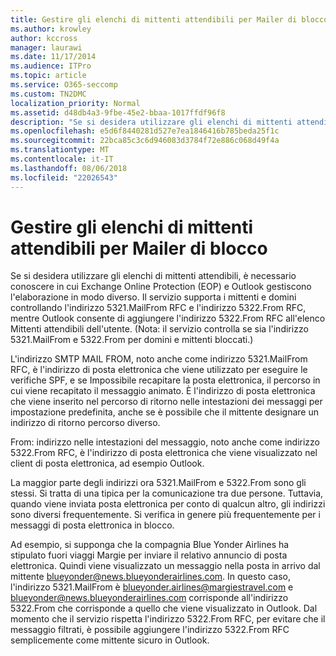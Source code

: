 ```yaml
---
title: Gestire gli elenchi di mittenti attendibili per Mailer di blocco
ms.author: krowley
author: kccross
manager: laurawi
ms.date: 11/17/2014
ms.audience: ITPro
ms.topic: article
ms.service: O365-seccomp
ms.custom: TN2DMC
localization_priority: Normal
ms.assetid: d48db4a3-9fbe-45e2-bbaa-1017ffdf96f8
description: "Se si desidera utilizzare gli elenchi di mittenti attendibili, è necessario conoscere in cui Exchange Online Protection (EOP) e Outlook gestiscono l'elaborazione in modo diverso. Il servizio supporta i mittenti e domini controllando l'indirizzo 5321.MailFrom RFC e l'indirizzo 5322.From RFC, mentre Outlook consente di aggiungere l'indirizzo 5322.From RFC all'elenco Mittenti attendibili dell'utente. (Nota: il servizio controlla se sia l'indirizzo 5321.MailFrom e 5322.From per domini e mittenti bloccati.)"
ms.openlocfilehash: e5d6f8440281d527e7ea1846416b785beda25f1c
ms.sourcegitcommit: 22bca85c3c6d946083d3784f72e886c068d49f4a
ms.translationtype: MT
ms.contentlocale: it-IT
ms.lasthandoff: 08/06/2018
ms.locfileid: "22026543"
---
```

# <a name="manage-safe-sender-lists-for-bulk-mailers"></a>Gestire gli elenchi di mittenti attendibili per Mailer di blocco

Se si desidera utilizzare gli elenchi di mittenti attendibili, è necessario conoscere in cui Exchange Online Protection (EOP) e Outlook gestiscono l'elaborazione in modo diverso. Il servizio supporta i mittenti e domini controllando l'indirizzo 5321.MailFrom RFC e l'indirizzo 5322.From RFC, mentre Outlook consente di aggiungere l'indirizzo 5322.From RFC all'elenco Mittenti attendibili dell'utente. (Nota: il servizio controlla se sia l'indirizzo 5321.MailFrom e 5322.From per domini e mittenti bloccati.)
  
L'indirizzo SMTP MAIL FROM, noto anche come indirizzo 5321.MailFrom RFC, è l'indirizzo di posta elettronica che viene utilizzato per eseguire le verifiche SPF, e se Impossibile recapitare la posta elettronica, il percorso in cui viene recapitato il messaggio animato. È l'indirizzo di posta elettronica che viene inserito nel percorso di ritorno nelle intestazioni dei messaggi per impostazione predefinita, anche se è possibile che il mittente designare un indirizzo di ritorno percorso diverso.
  
From: indirizzo nelle intestazioni del messaggio, noto anche come indirizzo 5322.From RFC, è l'indirizzo di posta elettronica che viene visualizzato nel client di posta elettronica, ad esempio Outlook.
  
La maggior parte degli indirizzi ora 5321.MailFrom e 5322.From sono gli stessi. Si tratta di una tipica per la comunicazione tra due persone. Tuttavia, quando viene inviata posta elettronica per conto di qualcun altro, gli indirizzi sono diversi frequentemente. Si verifica in genere più frequentemente per i messaggi di posta elettronica in blocco.
  
Ad esempio, si supponga che la compagnia Blue Yonder Airlines ha stipulato fuori viaggi Margie per inviare il relativo annuncio di posta elettronica. Quindi viene visualizzato un messaggio nella posta in arrivo dal mittente blueyonder@news.blueyonderairlines.com. In questo caso, l'indirizzo 5321.MailFrom è blueyonder.airlines@margiestravel.com e blueyonder@news.blueyonderairlines.com corrisponde all'indirizzo 5322.From che corrisponde a quello che viene visualizzato in Outlook. Dal momento che il servizio rispetta l'indirizzo 5322.From RFC, per evitare che il messaggio filtrati, è possibile aggiungere l'indirizzo 5322.From RFC semplicemente come mittente sicuro in Outlook.
  

